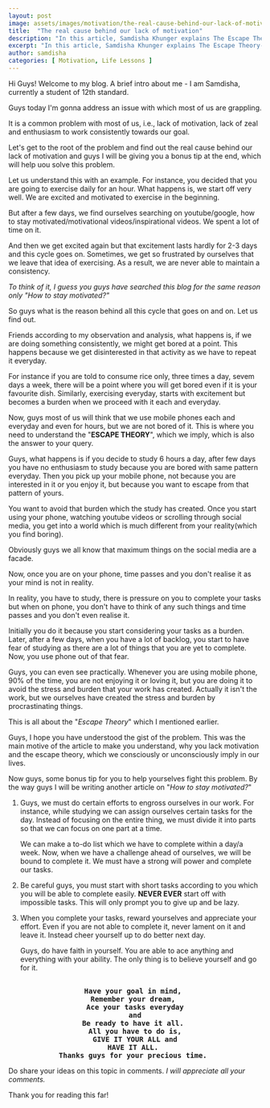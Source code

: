 ```yaml
---
layout: post
image: assets/images/motivation/the-real-cause-behind-our-lack-of-motivation/thumbnail.jpg
title:  "The real cause behind our lack of motivation"
description: "In this article, Samdisha Khunger explains The Escape Theory- which is the root cause behind our lack of motivation..."
excerpt: "In this article, Samdisha Khunger explains The Escape Theory- which is the root cause behind our lack of motivation..."
author: samdisha
categories: [ Motivation, Life Lessons ]
---
```


Hi Guys! Welcome to my blog. A brief intro about me - I am Samdisha, currently a student of 12th standard.

Guys today I'm gonna address an issue with which most of us are grappling.

It is a common problem with most of us, i.e., lack of motivation, lack of zeal and enthusiasm to work consistently towards our goal.

Let's get to the root of the problem and find out the real cause behind our lack of motivation and guys I will be giving you a bonus tip at the end, which will help uou solve this problem.

Let us understand this with an example.
For instance, you decided that you are going to exercise daily for an hour. What happens is, we start off very well. We are excited and motivated to exercise in the beginning. 

But after a few days, we find ourselves searching on youtube/google, how to stay motivated/motivational videos/inspirational videos. We spent a lot of time on it. 

And then we get excited again but that excitement lasts hardly for 2-3 days and this cycle goes on. Sometimes, we get so frustrated by ourselves that we leave that idea of exercising. As a result, we are never able to maintain a consistency.

*To think of it, I guess you guys have searched this blog for the same reason only "How to stay motivated?"*

So guys what is the reason behind all this cycle that goes on and on. Let us find out.

Friends according to my observation and analysis, what happens is, if we are doing something consistently, we might get bored at a point. This happens because we get disinterested in that activity as we have to repeat it everyday. 

For instance if you are told to consume rice only, three times a day, sevem days a week, there will be a point where you will get bored even if it is your favourite dish. Similarly, exercising everyday, starts with excitement but becomes a burden when we proceed with it each and everyday.

Now, guys most of us will think that we use mobile phones each and everyday and even for hours, but we are not bored of it. This is where you need to understand the "**ESCAPE THEORY**", which we imply, which is also the answer to your query.

Guys, what happens is if you decide to study 6 hours a day, after few days you have no enthusiasm to study because you are bored with same pattern everyday. Then you pick up your mobile phone, not because you are interested in it or you enjoy it, but because you want to escape from that pattern of yours. 

You want to avoid that burden which the study has created. Once you start using your phone, watching youtube videos or scrolling through social media, you get into a world which is much different from your reality(which you find boring). 

Obviously guys we all know that maximum things on the social media are a facade.

Now, once you are on your phone, time passes and you don't realise it as your mind is not in reality.

In reality, you have to study, there is pressure on you to complete your tasks but when on phone, you don't have to think of any such things and time passes and you don't even realise it. 

Initially you do it because you start considering your tasks as a burden. Later, after a few days, when you have a lot of backlog, you start to have fear of studying as there are a lot of things that you are yet to complete. Now, you use phone out of that fear.

Guys, you can even see practically. Whenever you are using mobile phone, 90% of the time, you are not enjoying it or loving it, but you are doing it to avoid the stress and burden that your work has created. Actually it isn't the work, but we ourselves have created the stress and burden by procrastinating things. 

This is all about the "*Escape Theory*" which I mentioned earlier. 

Guys, I hope you have understood the gist of the problem. This was the main motive of the article to make you understand, why you lack motivation and the escape theory, which we consciously or unconsciously imply in our lives. 

Now guys, some bonus tip for you to help yourselves fight this problem. By the way guys I will be writing another article on "*How to stay motivated?*"

1. Guys, we must do certain efforts to engross ourselves in our work. For instance, while studying we can assign ourselves certain tasks for the day. Instead of focusing on the entire thing, we must divide it into parts so that we can focus on one part at a time. 

	We can make a to-do list which we have to complete within a day/a week. Now, when we have a challenge ahead of ourselves, we will be bound to complete it. We must have a strong will power and complete our tasks. 

2. Be careful guys, you must start with short tasks according to you which you will be able to complete easily. **NEVER EVER** start off with impossible tasks. This will only prompt you to give up and be lazy. 

3. When you complete your tasks, reward yourselves and appreciate your effort. Even if you are not able to complete it, never lament on  it and leave it. Instead cheer yourself up to do better next day. 

	Guys, do have faith in yourself. You are able to ace anything and everything with your ability. The only thing is to believe yourself and go for it. 

<center><pre><b>
Have your goal in mind, 
Remember your dream, 
Ace your tasks everyday
<center>and</center>Be ready to have it all. 
All you have to do is,
GIVE IT YOUR ALL and
HAVE IT ALL. 
Thanks guys for your precious time. 
</b></pre></center>

Do share your ideas on this topic in comments. 
*I will appreciate all your comments.*

Thank you for reading this far!
